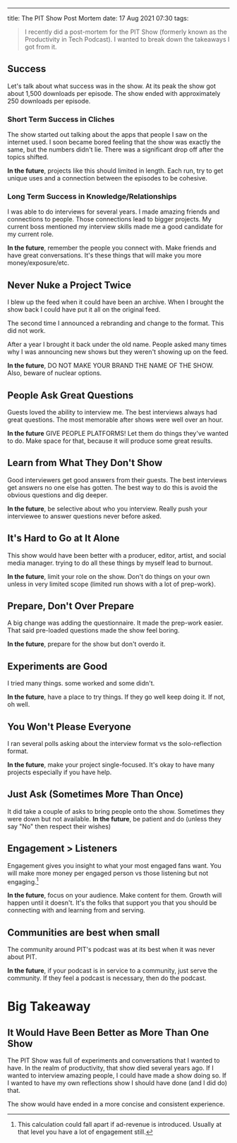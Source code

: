 ---
title: The PIT Show Post Mortem
date: 17 Aug 2021 07:30
tags: 

> I recently did a post-mortem for the PIT Show (formerly known as the Productivity in Tech Podcast). I wanted to break down the takeaways I got from it.


## Success
Let's talk about what success was in the show. At its peak the show got about 1,500 downloads per episode. The show ended with approximately 250 downloads per episode.

### Short Term Success in Cliches
The show started out talking about the apps that people I saw on the internet used. I soon became bored feeling that the show was exactly the same, but the numbers didn't lie. There was a significant drop off after the topics shifted. 

**In the future**, projects like this should limited in length. Each run, try to get unique uses and a connection between the episodes to be cohesive.

### Long Term Success in Knowledge/Relationships

I was able to do interviews for several years. I made amazing friends and connections to people. Those connections lead to bigger projects. My current boss mentioned my interview skills made me a  good candidate for my current role.

**In the future**, remember the people you connect with. Make friends and have great conversations. It's these things that will make you more money/exposure/etc. 

## Never Nuke a Project Twice

I blew up the feed when it could have been an archive. When I brought the show back I could have put it all on the original feed.

The second time I announced a rebranding and change to the format. This did not work.

After a year I brought it back under the old name. People asked many times why I was announcing new shows but they weren't showing up on the feed.

**In the future**, DO NOT MAKE YOUR BRAND THE NAME OF THE SHOW. Also, beware of nuclear options.

## People Ask Great Questions

Guests loved the ability to interview me. The best interviews always had great questions. The most memorable after shows were well over an hour.

**In the future** GIVE PEOPLE PLATFORMS! Let them do things they've wanted to do. Make space for that, because it will produce some great results.

## Learn from What They Don't Show

Good interviewers get good answers from their guests. The best interviews get answers no one else has gotten. The best way to do this is avoid the obvious questions and dig deeper.

**In the future**, be selective about who you interview. Really push your interviewee to answer questions never before asked.

## It's Hard to Go at It Alone

This show would have been better with a producer, editor, artist, and social media manager. trying to do all these things by myself  lead to burnout.

**In the future**, limit your role on the show. Don't do things on your own unless in very limited scope (limited run shows with a lot of prep-work).

## Prepare, Don't Over Prepare

A big change was adding the questionnaire. It made the prep-work easier. That said pre-loaded questions made the show feel boring.

**In the future**, prepare for the show but don't overdo it.

## Experiments are Good

I tried many things. some worked and some didn't. 

**In the future**, have a place to try things. If they go well keep doing it. If not, oh well.

## You Won't Please Everyone

I ran several polls asking about the interview format vs the solo-reflection format.

**In the future**, make your project single-focused. It's okay to have many projects especially if you have help.

## Just Ask (Sometimes More Than Once) 

It did take a couple of asks to bring people onto the show. Sometimes they were down but not available. 
**In the future**, be patient and do  (unless they say "No" then respect their wishes)

## Engagement > Listeners
Engagement gives you insight to what your most engaged fans want. You will make more money per engaged person vs those listening but not engaging.[^1]

**In the future**, focus on your audience. Make content for them. Growth will happen until it doesn't. It's the folks that support you that you should be connecting with and learning from and serving.

## Communities are best when small
The community around PIT's podcast was at its best when it was never about PIT. 

**In the future**, if your podcast is in service to a community, just serve the community. If they feel a podcast is necessary, then do the podcast.

# Big Takeaway
## It Would Have Been Better as More Than One Show

The PIT Show was full of experiments and conversations that I wanted to have. In the realm of productivity, that show died several years ago. If I wanted to interview amazing people, I could have made a show doing so. If I wanted to have my own reflections show I should have done (and I did do) that.

The show would have ended in a more concise and consistent experience.

[^1]: This calculation could fall apart if ad-revenue is introduced. Usually at that level you have a lot of engagement still.